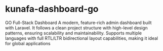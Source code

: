 # kunafa-dashboard-go
GO Full-Stack Dashboard A modern, feature-rich admin dashboard built with Laravel. It follows a clean project structure with high-level design patterns, ensuring scalability and maintainability. Supports multiple languages with full RTL/LTR bidirectional layout capabilities, making it ideal for global applications
